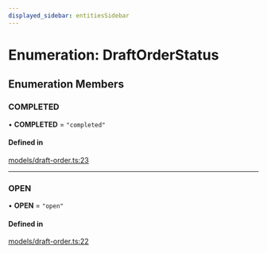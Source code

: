 ```yaml
---
displayed_sidebar: entitiesSidebar
---
```


# Enumeration: DraftOrderStatus

## Enumeration Members

### COMPLETED

• **COMPLETED** = ``"completed"``

#### Defined in

[models/draft-order.ts:23](https://github.com/medusajs/medusa/blob/9dcd62c73/packages/medusa/src/models/draft-order.ts#L23)

___

### OPEN

• **OPEN** = ``"open"``

#### Defined in

[models/draft-order.ts:22](https://github.com/medusajs/medusa/blob/9dcd62c73/packages/medusa/src/models/draft-order.ts#L22)

